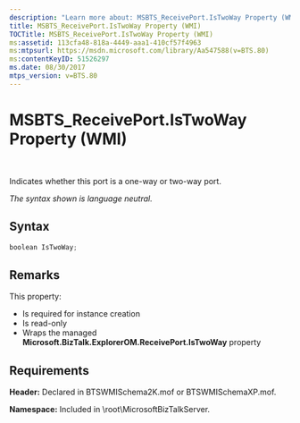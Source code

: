 ```yaml
---
description: "Learn more about: MSBTS_ReceivePort.IsTwoWay Property (WMI)"
title: MSBTS_ReceivePort.IsTwoWay Property (WMI)
TOCTitle: MSBTS_ReceivePort.IsTwoWay Property (WMI)
ms:assetid: 113cfa48-818a-4449-aaa1-410cf57f4963
ms:mtpsurl: https://msdn.microsoft.com/library/Aa547588(v=BTS.80)
ms:contentKeyID: 51526297
ms.date: 08/30/2017
mtps_version: v=BTS.80
---
```


# MSBTS\_ReceivePort.IsTwoWay Property (WMI)

 

Indicates whether this port is a one-way or two-way port.

*The syntax shown is language neutral.*

## Syntax

```C#
boolean IsTwoWay;  
```

## Remarks

This property:

  - Is required for instance creation
  - Is read-only
  - Wraps the managed **Microsoft.BizTalk.ExplorerOM.ReceivePort.IsTwoWay** property

## Requirements

**Header:** Declared in BTSWMISchema2K.mof or BTSWMISchemaXP.mof.

**Namespace:** Included in \\root\\MicrosoftBizTalkServer.

